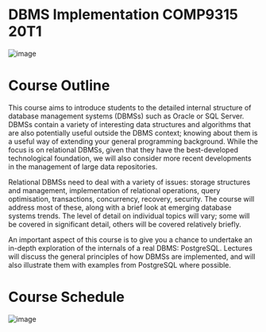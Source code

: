 # DBMS Implementation COMP9315 20T1
![image](https://user-images.githubusercontent.com/65102150/177365013-8dae95b9-34ba-43d7-bd88-367d19ff0d77.png)

# Course Outline
This course aims to introduce students to the detailed internal structure of database management systems (DBMSs) such as Oracle or SQL Server. DBMSs contain a variety of interesting data structures and algorithms that are also potentially useful outside the DBMS context; knowing about them is a useful way of extending your general programming background. While the focus is on relational DBMSs, given that they have the best-developed technological foundation, we will also consider more recent developments in the management of large data repositories.

Relational DBMSs need to deal with a variety of issues: storage structures and management, implementation of relational operations, query optimisation, transactions, concurrency, recovery, security. The course will address most of these, along with a brief look at emerging database systems trends. The level of detail on individual topics will vary; some will be covered in significant detail, others will be covered relatively briefly.

An important aspect of this course is to give you a chance to undertake an in-depth exploration of the internals of a real DBMS: PostgreSQL. Lectures will discuss the general principles of how DBMSs are implemented, and will also illustrate them with examples from PostgreSQL where possible.

# Course Schedule
![image](https://user-images.githubusercontent.com/65102150/177365247-058ccda0-2760-4dfd-920a-63ce3dfa04b4.png)

